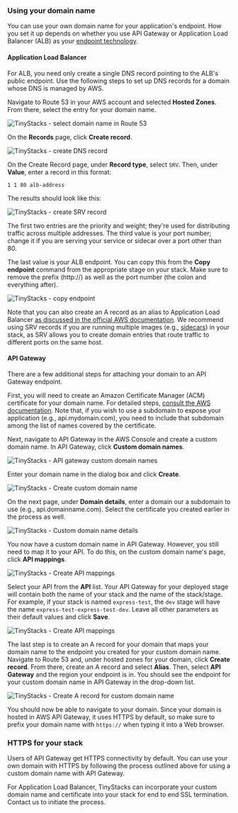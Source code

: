 ### Using your domain name

You can use your own domain name for your application's endpoint. How you set it up depends on whether you use API Gateway or Application Load Balancer (ALB) as your [endpoint technology](load-balancers.md).

#### Application Load Balancer

For ALB, you need only create a single DNS record pointing to the ALB's public endpoint. Use the following steps to set up DNS records for a domain whose DNS is managed by AWS. 

Navigate to Route 53 in your AWS account and selected **Hosted Zones**. From there, select the entry for your domain name. 

![TinyStacks - select domain name in Route 53](img/domain-name.png)

On the **Records** page, click **Create record**.

![TinyStacks - create DNS record](img/create-record.png)

On the Create Record page, under **Record type**, select `SRV`. Then, under **Value**, enter a record in this format: 

```
1 1 80 alb-address
```

The results should look like this: 

![TinyStacks - create SRV record](img/create-srv-record.png)

The first two entries are the priority and weight; they're used for distributing traffic across multiple addresses. The third value is your port number; change it if you are serving your service or sidecar over a port other than 80. 

The last value is your ALB endpoint. You can copy this from the **Copy endpoint** command from the appropriate stage on your stack. Make sure to remove the prefix (http://) as well as the port number (the colon and everything after). 

![TinyStacks - copy endpoint](img/copy-endpoint.png)

Note that you can also create an A record as an alias to Application Load Balancer <a href="https://docs.aws.amazon.com/Route53/latest/DeveloperGuide/routing-to-elb-load-balancer.html" target="_blank">as discussed in the official AWS documentation</a>. We recommend using SRV records if you are running multiple images (e.g., [sidecars](sidecars.md)) in your stack, as SRV allows you to create domain entries that route traffic to different ports on the same host. 

#### API Gateway

There are a few additional steps for attaching your domain to an API Gateway endpoint. 

First, you will need to create an Amazon Certificate Manager (ACM) certificate for your domain name. For detailed steps, <a href="https://docs.aws.amazon.com/acm/latest/userguide/gs-acm-request-public.html" target="_blank">consult the AWS documentation</a>. Note that, if you wish to use a subdomain to expose your application (e.g., api.mydomain.com), you need to include that subdomain among the list of names covered by the certificate. 

Next, navigate to API Gateway in the AWS Console and create a custom domain name. In API Gateway, click **Custom domain names**.

![TinyStacks - API gateway custom domain names](img/custom-domain-names.png)

Enter your domain name in the dialog box and click **Create**.

![TinyStacks - Create custom domain name](img/create-custom-domain-name.png)

On the next page, under **Domain details**, enter a domain our a subdomain to use (e.g., api.domainname.com). Select the certificate you created earlier in the process as well. 

![TinyStacks - Custom domain name details](img/custom-domain-name-details.png)

You now have a custom domain name in API Gateway. However, you still need to map it to your API. To do this, on the custom domain name's page, click **API mappings**.

![TinyStacks - Create API mappings](img/api-mappings.png)

Select your API from the **API** list. Your API Gateway for your deployed stage will contain both the name of your stack and the name of the stack/stage. For example, if your stack is named `express-test`, the `dev` stage will have the name `express-test-express-test-dev`. Leave all other parameters as their default values and click **Save**. 

![TinyStacks - Create API mappings](img/create-api-mapping.png)

The last step is to create an A record for your domain that maps your domain name to the endpoint you created for your custom domain name. Navigate to Route 53 and, under hosted zones for your domain, click **Create record**. From there, create an A record and select **Alias**. Then, select **API Gateway** and the region your endpoint is in. You should see the endpoint for your custom domain name in API Gateway in the drop-down list. 

![TinyStacks - Create A record for custom domain name](img/create-dns-record-custom-domain-name.png)

You should now be able to navigate to your domain. Since your domain is hosted in AWS API Gateway, it uses HTTPS by default, so make sure to prefix your domain name with `https://` when typing it into a Web browser.

### HTTPS for your stack

Users of API Gateway get HTTPS connectivity by default. You can use your own domain with HTTPS by following the process outlined above for using a custom domain name with API Gateway. 

For Application Load Balancer, TinyStacks can incorporate your custom domain name and certificate into your stack for end to end SSL termination. Contact us to initiate the process. 